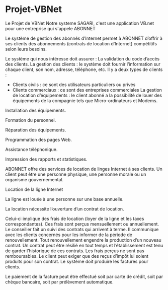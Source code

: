 # Projet-VBNet
Le Projet de VBNet
Notre systeme SAGARI, c'est une application VB.net pour une entreprise qui s'appele ABONNET

Le système de gestion des abonnés d’Internet permet à ABONNET d’offrir à ses clients des
abonnements (contrats de location d’Internet) compétitifs selon leurs besoins.

Le système qui nous intéresse doit assurer :
 La validation du code d’accès des clients.
 La gestion des clients : le système doit fournir l’information sur chaque client, son
nom, adresse, téléphone, etc. Il y a deux types de clients :

- Clients civils : ce sont des utilisateurs particuliers ou privés
- Clients commerciaux : ce sont des entreprises commerciales
 La gestion de location d’équipements : le client abonné a la possibilité de louer des équipements de la compagnie tels que Micro-ordinateurs et Modems.

Installation des équipements.

Formation du personnel.

Réparation des équipements.

Programmation des pages Web.

Assistance téléphonique.

Impression des rapports et statistiques.


ABONNET offre des services de location de linges Internet à ses clients. Un client peut être
une personne physique, une personne morale ou un organisme gouvernemental.

Location de la ligne Internet

La ligne est louée à une personne sur une base annuelle.

La location nécessite l’ouverture d’un contrat de location.

Celui-ci implique des frais de location (loyer de la ligne et les taxes correspondantes). Ces
frais sont perçus mensuellement ou annuellement.
Le conseiller fait un suivi des contrats qui arrivent à terme. Il communique avec les clients
concernés pour les informer de la période de renouvellement. Tout renouvellement engendre la production d’un nouveau contrat.
Un contrat peut être résilié en tout temps et l’établissement est tenu de garder l’historique de
ces contrats. Les frais perçus ne sont pas remboursables.
Le client peut exiger que des reçus d’impôt lui soient produits pour son contrat.
Le système doit produire les factures pour clients.

Le paiement de la facture peut être effectué soit par carte de crédit, soit par chèque bancaire, soit par prélèvement automatique.
